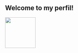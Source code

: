 ## Welcome to my perfil!
 <div>
   <a href="https://github.com/Mai-R">
   <img height="100" src="https://github-readme-stats.vercel.app/api?username=Mai-R&show_icons=true&theme=onedark&include_all_commits=true&count_private=true"/>

 
